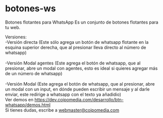 # botones-ws
Botones flotantes para WhatsApp
Es un conjunto de botones flotantes para tu web.

Versiones:<br>
 -Versión directa (Este sólo agrega un botón de whatsapp flotante en la esquina superior derecha, que al presionar lleva directo al número de whatsapp)<br>
 <br>
 -Versión Modal agentes (Este agrega el botón de whatsapp, que al presionar, abre un modal con agentes, esto es ideal si quieres agregar más de un número de whatsapp)<br>
 <br>
 -Versión Modal (Este agrega el botón de whatsapp, que al presionar, abre un modal con un input, en dónde pueden escribir un mensaje y al darle enviar, este redirige a whatsapp con el texto ya añadidio)
 <br>
 Ver demos en https://dev.coipomedia.com/desarrollo/btn-whatsapp/demos.html<br>
 Si tienes dudas, escribe a webmaster@coipomedia.com
